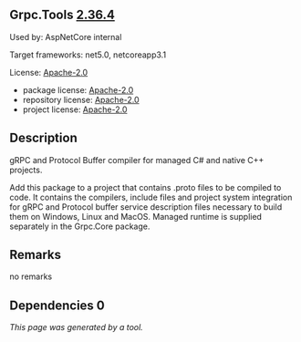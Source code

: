 Grpc.Tools [2.36.4](https://www.nuget.org/packages/Grpc.Tools/2.36.4)
--------------------

Used by: AspNetCore internal

Target frameworks: net5.0, netcoreapp3.1

License: [Apache-2.0](../../../../licenses/apache-2.0) 

- package license: [Apache-2.0](https://licenses.nuget.org/Apache-2.0) 
- repository license: [Apache-2.0](https://github.com/grpc/grpc.git) 
- project license: [Apache-2.0](https://github.com/grpc/grpc) 

Description
-----------
gRPC and Protocol Buffer compiler for managed C# and native C++ projects.

Add this package to a project that contains .proto files to be compiled to code.
It contains the compilers, include files and project system integration for gRPC
and Protocol buffer service description files necessary to build them on Windows,
Linux and MacOS. Managed runtime is supplied separately in the Grpc.Core package.

Remarks
-----------
no remarks


Dependencies 0
-----------


*This page was generated by a tool.*